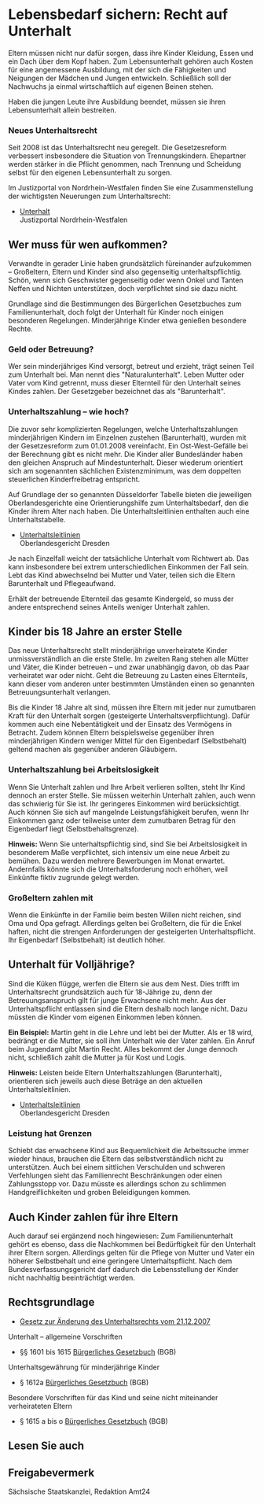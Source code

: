 # Lebensbedarf sichern: Recht auf Unterhalt

Eltern müssen nicht nur dafür sorgen, dass ihre Kinder Kleidung, Essen und ein Dach über dem Kopf haben. Zum Lebensunterhalt gehören auch Kosten für eine angemessene Ausbildung, mit der sich die Fähigkeiten und Neigungen der Mädchen und Jungen entwickeln. Schließlich soll der Nachwuchs ja einmal wirtschaftlich auf eigenen Beinen stehen.

Haben die jungen Leute ihre Ausbildung beendet, müssen sie ihren Lebensunterhalt allein bestreiten.

### Neues Unterhaltsrecht

Seit 2008 ist das Unterhaltsrecht neu geregelt. Die Gesetzesreform verbessert insbesondere die Situation von Trennungskindern. Ehepartner werden stärker in die Pflicht genommen, nach Trennung und Scheidung selbst für den eigenen Lebensunterhalt zu sorgen.

Im Justizportal von Nordrhein-Westfalen finden Sie eine Zusammenstellung der wichtigsten Neuerungen zum Unterhaltsrecht:

* [Unterhalt](https://www.justiz.nrw.de/Gerichte_Behoerden/ordentliche_gerichte/Familiengericht/Unterhalt/index.php?fragenId=14759720#frage_14759720 "Justizportal NRW: Themenseite \"Unterhalt\"")  
   Justizportal Nordrhein-Westfalen

Wer muss für wen aufkommen?
---------------------------

Verwandte in gerader Linie haben grundsätzlich füreinander aufzukommen – Großeltern, Eltern und Kinder sind also gegenseitig unterhaltspflichtig. Schön, wenn sich Geschwister gegenseitig oder wenn Onkel und Tanten Neffen und Nichten unterstützen, doch verpflichtet sind sie dazu nicht.

Grundlage sind die Bestimmungen des Bürgerlichen Gesetzbuches zum Familienunterhalt, doch folgt der Unterhalt für Kinder noch einigen besonderen Regelungen. Minderjährige Kinder etwa genießen besondere Rechte.

### Geld oder Betreuung?

Wer sein minderjähriges Kind versorgt, betreut und erzieht, trägt seinen Teil zum Unterhalt bei. Man nennt dies "Naturalunterhalt". Leben Mutter oder Vater vom Kind getrennt, muss dieser Elternteil für den Unterhalt seines Kindes zahlen. Der Gesetzgeber bezeichnet das als "Barunterhalt".

### Unterhaltszahlung – wie hoch?

Die zuvor sehr komplizierten Regelungen, welche Unterhaltszahlungen minderjährigen Kindern im Einzelnen zustehen (Barunterhalt), wurden mit der Gesetzesreform zum 01.01.2008 vereinfacht. Ein Ost-West-Gefälle bei der Berechnung gibt es nicht mehr. Die Kinder aller Bundesländer haben den gleichen Anspruch auf Mindestunterhalt. Dieser wiederum orientiert sich am sogenannten sächlichen Existenzminimum, was dem doppelten steuerlichen Kinderfreibetrag entspricht.

Auf Grundlage der so genannten Düsseldorfer Tabelle bieten die jeweiligen Oberlandesgerichte eine Orientierungshilfe zum Unterhaltsbedarf, den die Kinder ihrem Alter nach haben. Die Unterhaltsleitlinien enthalten auch eine Unterhaltstabelle.

* [Unterhaltsleitlinien](https://www.justiz.sachsen.de/olg/content/564.htm "Unterhaltsleitlinien")  
   Oberlandesgericht Dresden

Je nach Einzelfall weicht der tatsächliche Unterhalt vom Richtwert ab. Das kann insbesondere bei extrem unterschiedlichen Einkommen der Fall sein. Lebt das Kind abwechselnd bei Mutter und Vater, teilen sich die Eltern Barunterhalt und Pflegeaufwand.

Erhält der betreuende Elternteil das gesamte Kindergeld, so muss der andere entsprechend seines Anteils weniger Unterhalt zahlen.

Kinder bis 18 Jahre an erster Stelle
------------------------------------

Das neue Unterhaltsrecht stellt minderjährige unverheiratete Kinder unmissverständlich an die erste Stelle. Im zweiten Rang stehen alle Mütter und Väter, die Kinder betreuen – und zwar unabhängig davon, ob das Paar verheiratet war oder nicht. Geht die Betreuung zu Lasten eines Elternteils, kann dieser vom anderen unter bestimmten Umständen einen so genannten Betreuungsunterhalt verlangen.

Bis die Kinder 18 Jahre alt sind, müssen ihre Eltern mit jeder nur zumutbaren Kraft für den Unterhalt sorgen (gesteigerte Unterhaltsverpflichtung). Dafür kommen auch eine Nebentätigkeit und der Einsatz des Vermögens in Betracht. Zudem können Eltern beispielsweise gegenüber ihren minderjährigen Kindern weniger Mittel für den Eigenbedarf (Selbstbehalt) geltend machen als gegenüber anderen Gläubigern.

### Unterhaltszahlung bei Arbeitslosigkeit

Wenn Sie Unterhalt zahlen und Ihre Arbeit verlieren sollten, steht Ihr Kind dennoch an erster Stelle. Sie müssen weiterhin Unterhalt zahlen, auch wenn das schwierig für Sie ist. Ihr geringeres Einkommen wird berücksichtigt. Auch können Sie sich auf mangelnde Leistungsfähigkeit berufen, wenn Ihr Einkommen ganz oder teilweise unter dem zumutbaren Betrag für den Eigenbedarf liegt (Selbstbehaltsgrenze).

**Hinweis:** Wenn Sie unterhaltspflichtig sind, sind Sie bei Arbeitslosigkeit in besonderem Maße verpflichtet, sich intensiv um eine neue Arbeit zu bemühen. Dazu werden mehrere Bewerbungen im Monat erwartet. Andernfalls könnte sich die Unterhaltsforderung noch erhöhen, weil Einkünfte fiktiv zugrunde gelegt werden.

### Großeltern zahlen mit

Wenn die Einkünfte in der Familie beim besten Willen nicht reichen, sind Oma und Opa gefragt. Allerdings gelten bei Großeltern, die für die Enkel haften, nicht die strengen Anforderungen der gesteigerten Unterhaltspflicht. Ihr Eigenbedarf (Selbstbehalt) ist deutlich höher.

Unterhalt für Volljährige?
--------------------------

Sind die Küken flügge, werfen die Eltern sie aus dem Nest. Dies trifft im Unterhaltsrecht grundsätzlich auch für 18-Jährige zu, denn der Betreuungsanspruch gilt für junge Erwachsene nicht mehr. Aus der Unterhaltspflicht entlassen sind die Eltern deshalb noch lange nicht. Dazu müssten die Kinder vom eigenen Einkommen leben können.

**Ein Beispiel:** Martin geht in die Lehre und lebt bei der Mutter. Als er 18 wird, bedrängt er die Mutter, sie soll ihm Unterhalt wie der Vater zahlen. Ein Anruf beim Jugendamt gibt Martin Recht. Alles bekommt der Junge dennoch nicht, schließlich zahlt die Mutter ja für Kost und Logis.

**Hinweis:** Leisten beide Eltern Unterhaltszahlungen (Barunterhalt), orientieren sich jeweils auch diese Beträge an den aktuellen Unterhaltsleitlinien.

* [Unterhaltsleitlinien](https://www.justiz.sachsen.de/olg/content/564.htm "Unterhaltsleitlinien")  
   Oberlandesgericht Dresden

### Leistung hat Grenzen

Schiebt das erwachsene Kind aus Bequemlichkeit die Arbeitssuche immer wieder hinaus, brauchen die Eltern das selbstverständlich nicht zu unterstützen. Auch bei einem sittlichen Verschulden und schweren Verfehlungen sieht das Familienrecht Beschränkungen oder einen Zahlungsstopp vor. Dazu müsste es allerdings schon zu schlimmen Handgreiflichkeiten und groben Beleidigungen kommen.

Auch Kinder zahlen für ihre Eltern
----------------------------------

Auch darauf sei ergänzend noch hingewiesen: Zum Familienunterhalt gehört es ebenso, dass die Nachkommen bei Bedürftigkeit für den Unterhalt ihrer Eltern sorgen. Allerdings gelten für die Pflege von Mutter und Vater ein höherer Selbstbehalt und eine geringere Unterhaltspflicht. Nach dem Bundesverfassungsgericht darf dadurch die Lebensstellung der Kinder nicht nachhaltig beeinträchtigt werden.

Rechtsgrundlage
---------------

* [Gesetz zur Änderung des Unterhaltsrechts vom 21.12.2007](https://www.bgbl.de/xaver/bgbl/start.xav?startbk=Bundesanzeiger_BGBl&start=//*[@attr_id=%27bgbl107s3189.pdf%27]#__bgbl__%2F%2F*%5B%40attr_id%3D%27bgbl107s3189.pdf%27%5D__1486040639651 "Unterhaltsänderungsgesetz")

Unterhalt – allgemeine Vorschriften

* §§ 1601 bis 1615 [Bürgerliches Gesetzbuch](https://www.gesetze-im-internet.de/bgb/ "Bürgerliches Gesetzbuch (BGB)") (BGB)

Unterhaltsgewährung für minderjährige Kinder

* § 1612a [Bürgerliches Gesetzbuch](https://www.gesetze-im-internet.de/bgb/ "Bürgerliches Gesetzbuch (BGB)") (BGB)

Besondere Vorschriften für das Kind und seine nicht miteinander verheirateten Eltern

* § 1615 a bis o [Bürgerliches Gesetzbuch](https://www.gesetze-im-internet.de/bgb/ "Bürgerliches Gesetzbuch (BGB)") (BGB)

## Lesen Sie auch

## Freigabevermerk

Sächsische Staatskanzlei, Redaktion Amt24
